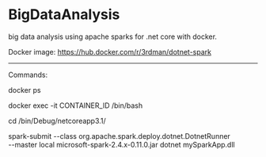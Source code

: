 # BigDataAnalysis
big data analysis using apache sparks for .net core with docker.

Docker image: https://hub.docker.com/r/3rdman/dotnet-spark

----------------------------------------------------------------
Commands:

docker ps

docker exec -it CONTAINER_ID /bin/bash

cd /bin/Debug/netcoreapp3.1/

spark-submit --class org.apache.spark.deploy.dotnet.DotnetRunner \
--master local microsoft-spark-2.4.x-0.11.0.jar dotnet mySparkApp.dll
